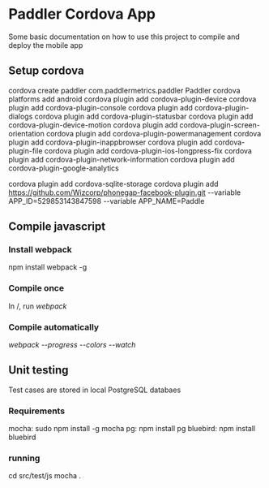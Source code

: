 # Paddler Cordova App
Some basic documentation on how to use this project to compile and deploy the mobile app


## Setup cordova
cordova create paddler com.paddlermetrics.paddler Paddler
cordova platforms add android
cordova plugin add cordova-plugin-device
cordova plugin add cordova-plugin-console
cordova plugin add cordova-plugin-dialogs
cordova plugin add cordova-plugin-statusbar
cordova plugin add cordova-plugin-device-motion
cordova plugin add cordova-plugin-screen-orientation
cordova plugin add cordova-plugin-powermanagement
cordova plugin add cordova-plugin-inappbrowser
cordova plugin add cordova-plugin-file
cordova plugin add cordova-plugin-ios-longpress-fix
cordova plugin add cordova-plugin-network-information
cordova plugin add cordova-plugin-google-analytics

cordova plugin add cordova-sqlite-storage
cordova plugin add https://github.com/Wizcorp/phonegap-facebook-plugin.git --variable APP_ID=529853143847598 --variable APP_NAME=Paddle


## Compile javascript
### Install webpack
npm install webpack -g

### Compile once
In <app>/, run *webpack*


### Compile automatically
*webpack --progress --colors --watch*



## Unit testing
Test cases are stored in local PostgreSQL databaes

### Requirements
mocha: sudo npm install -g mocha
pg: npm install pg
bluebird: npm install bluebird

### running
cd src/test/js
mocha .
